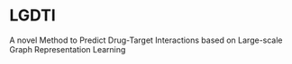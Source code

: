 # LGDTI
A novel Method to Predict Drug-Target Interactions based on Large-scale Graph Representation Learning
